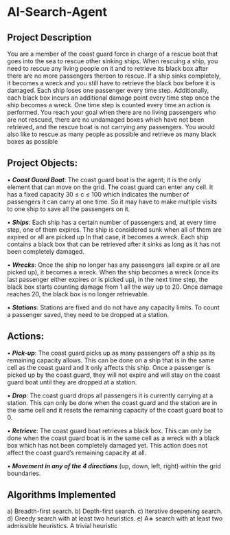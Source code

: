 # AI-Search-Agent
## Project Description
You are a member of the coast guard force in charge of a rescue
boat that goes into the sea to rescue other sinking ships. When rescuing a ship, you need
to rescue any living people on it and to retrieve its black box after there are no more
passengers thereon to rescue. If a ship sinks completely, it becomes a wreck and you still
have to retrieve the black box before it is damaged. Each ship loses one passenger every
time step. Additionally, each black box incurs an additional damage point every time
step once the ship becomes a wreck. One time step is counted every time an action is
performed. You reach your goal when there are no living passengers who are not rescued,
there are no undamaged boxes which have not been retrieved, and the rescue boat is not
carrying any passengers. You would also like to rescue as many people as possible and
retrieve as many black boxes as possible

## Project Objects:
• ***Coast Guard Boat***: 
    The coast guard boat is the agent; it is the only element that
    can move on the grid. The coast guard can enter any cell. It has a fixed capacity
    30 ≤ c ≤ 100 which indicates the number of passengers it can carry at one time.
    So it may have to make multiple visits to one ship to save all the passengers on it.

• ***Ships***: 
    Each ship has a certain number of passengers and, at every time step, one
    of them expires. The ship is considered sunk when all of them are expired or all are
    picked up In that case, it becomes a wreck. Each ship contains a black box that
    can be retrieved after it sinks as long as it has not been completely damaged.
    
• ***Wrecks***: 
    Once the ship no longer has any passengers (all expire or all are picked
    up), it becomes a wreck. When the ship becomes a wreck (once its last passenger
    either expires or is picked up), in the next time step, the black box starts counting
    damage from 1 all the way up to 20. Once damage reaches 20, the black box is no
    longer retrievable.
  
• ***Stations***: 
    Stations are fixed and do not have any capacity limits. To count a passenger saved, they need to be dropped at a station.

## Actions:
• ***Pick-up***: 
        The coast guard picks up as many passengers off a ship as its remaining
        capacity allows. This can be done on a ship that is in the same cell as the coast
        guard and it only affects this ship. Once a passenger is picked up by the coast
        guard, they will not expire and will stay on the coast guard boat until they are
        dropped at a station.
        
• ***Drop***: 
        The coast guard drops all passengers it is currently carrying at a station.
        This can only be done when the coast guard and the station are in the same cell
        and it resets the remaining capacity of the coast guard boat to 0.
        
• ***Retrieve***:
        The coast guard boat retrieves a black box. This can only be done when
        the coast guard boat is in the same cell as a wreck with a black box which has
        not been completely damaged yet. This action does not affect the coast guard’s
        remaining capacity at all.
        
• ***Movement in any of the 4 directions***
        (up, down, left, right) within the grid boundaries.
  
## Algorithms Implemented
a) Breadth-first search.
b) Depth-first search.
c) Iterative deepening search.
d) Greedy search with at least two heuristics.
e) A∗ search with at least two admissible heuristics. A trivial heuristic

